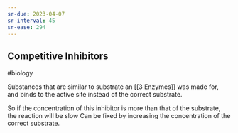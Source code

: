 ```yaml
---
sr-due: 2023-04-07
sr-interval: 45
sr-ease: 294
---
```

## Competitive Inhibitors
#biology 

Substances that are similar to substrate an [[3 Enzymes]] was made for, and binds to the active site instead of the correct substrate.

So if the concentration of this inhibitor is more than that of the substrate, the reaction will be slow
Can be fixed by increasing the concentration of the correct substrate.